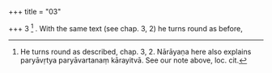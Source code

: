 +++
title = "03"

+++
3 [^3] . With the same text (see chap. 3, 2) he turns round as before,


[^3]:  He turns round as described, chap. 3, 2. Nārāyaṇa here also explains paryāvṛtya paryāvartanaṃ kārayitvā. See our note above, loc. cit.
